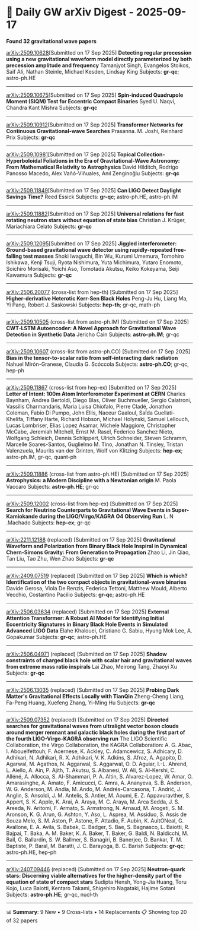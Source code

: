 # 📡 Daily GW arXiv Digest - 2025-09-17
**Found 32 gravitational wave papers**

[arXiv:2509.10628](https://arxiv.org/abs/2509.10628)[Submitted on 17 Sep 2025]
**Detecting regular precession using a new gravitational waveform model directly parameterized by both precession amplitude and frequency**
Tamanjyot Singh, Evangelos Stoikos, Saif Ali, Nathan Steinle, Michael Kesden, Lindsay King
Subjects: **gr-qc**; astro-ph.HE

---

[arXiv:2509.10675](https://arxiv.org/abs/2509.10675)[Submitted on 17 Sep 2025]
**Spin-induced Quadrupole Moment (SIQM) Test for Eccentric Compact Binaries**
Syed U. Naqvi, Chandra Kant Mishra
Subjects: **gr-qc**

---

[arXiv:2509.10912](https://arxiv.org/abs/2509.10912)[Submitted on 17 Sep 2025]
**Transformer Networks for Continuous Gravitational-wave Searches**
Prasanna. M. Joshi, Reinhard Prix
Subjects: **gr-qc**

---

[arXiv:2509.10981](https://arxiv.org/abs/2509.10981)[Submitted on 17 Sep 2025]
**Topical Collection-Hyperboloidal Foliations in the Era of Gravitational-Wave Astronomy: From Mathematical Relativity to Astrophysics**
David Hilditch, Rodrigo Panosso Macedo, Alex Vañó-Viñuales, Anıl Zenginoğlu
Subjects: **gr-qc**

---

[arXiv:2509.11849](https://arxiv.org/abs/2509.11849)[Submitted on 17 Sep 2025]
**Can LIGO Detect Daylight Savings Time?**
Reed Essick
Subjects: **gr-qc**; astro-ph.HE, astro-ph.IM

---

[arXiv:2509.11882](https://arxiv.org/abs/2509.11882)[Submitted on 17 Sep 2025]
**Universal relations for fast rotating neutron stars without equation of state bias**
Christian J. Krüger, Mariachiara Celato
Subjects: **gr-qc**

---

[arXiv:2509.12095](https://arxiv.org/abs/2509.12095)[Submitted on 17 Sep 2025]
**Jiggled interferometer: Ground-based gravitational wave detector using rapidly-repeated free-falling test masses**
Shoki Iwaguchi, Bin Wu, Kurumi Umemura, Tomohiro Ishikawa, Kenji Tsuji, Ryota Nishimura, Yuta Michimura, Yutaro Enomoto, Soichiro Morisaki, Yoichi Aso, Tomotada Akutsu, Keiko Kokeyama, Seiji Kawamura
Subjects: **gr-qc**

---

[arXiv:2506.20077](https://arxiv.org/abs/2506.20077) (cross-list from hep-th) [Submitted on 17 Sep 2025]
**Higher-derivative Heterotic Kerr-Sen Black Holes**
Peng-Ju Hu, Liang Ma, Yi Pang, Robert J. Saskowski
Subjects: **hep-th**; gr-qc, math-ph

---

[arXiv:2509.10505](https://arxiv.org/abs/2509.10505) (cross-list from astro-ph.IM) [Submitted on 17 Sep 2025]
**CWT-LSTM Autoencoder: A Novel Approach for Gravitational Wave Detection in Synthetic Data**
Jericho Cain
Subjects: **astro-ph.IM**; gr-qc

---

[arXiv:2509.10607](https://arxiv.org/abs/2509.10607) (cross-list from astro-ph.CO) [Submitted on 17 Sep 2025]
**Bias in the tensor-to-scalar ratio from self-interacting dark radiation**
Nahuel Mirón-Granese, Claudia G. Scóccola
Subjects: **astro-ph.CO**; gr-qc, hep-ph

---

[arXiv:2509.11867](https://arxiv.org/abs/2509.11867) (cross-list from hep-ex) [Submitted on 17 Sep 2025]
**Letter of Intent: 100m Atom Interferometer Experiment at CERN**
Charles Baynham, Andrea Bertoldi, Diego Blas, Oliver Buchmueller, Sergio Calatroni, Vassilis Charmandaris, Maria Luisa Chiofalo, Pierre Cladé, Jonathon Coleman, Fabio Di Pumpo, John Ellis, Naceur Gaaloul, Saïda Guellati-Khelifa, Tiffany Harte, Richard Hobson, Michael Holynski, Samuel Lellouch, Lucas Lombriser, Elias Lopez Asamar, Michele Maggiore, Christopher McCabe, Jeremiah Mitchell, Ernst M. Rasel, Federico Sanchez Nieto, Wolfgang Schleich, Dennis Schlippert, Ulrich Schneider, Steven Schramm, Marcelle Soares-Santos, Guglielmo M. Tino, Jonathan N. Tinsley, Tristan Valenzuela, Maurits van der Grinten, Wolf von Klitzing
Subjects: **hep-ex**; astro-ph.IM, gr-qc, quant-ph

---

[arXiv:2509.11886](https://arxiv.org/abs/2509.11886) (cross-list from astro-ph.HE) [Submitted on 17 Sep 2025]
**Astrophysics: a Modern Discipline with a Newtonian origin**
M. Paola Vaccaro
Subjects: **astro-ph.HE**; gr-qc

---

[arXiv:2509.12002](https://arxiv.org/abs/2509.12002) (cross-list from hep-ex) [Submitted on 17 Sep 2025]
**Search for Neutrino Counterparts to Gravitational Wave Events in Super-Kamiokande during the LIGO/Virgo/KAGRA O4 Observing Run**
L. N .Machado
Subjects: **hep-ex**; gr-qc

---

[arXiv:2211.12188](https://arxiv.org/abs/2211.12188) (replaced) [Submitted on 17 Sep 2025]
**Gravitational Waveform and Polarization from Binary Black Hole Inspiral in Dynamical Chern-Simons Gravity: From Generation to Propagation**
Zhao Li, Jin Qiao, Tan Liu, Tao Zhu, Wen Zhao
Subjects: **gr-qc**

---

[arXiv:2409.07519](https://arxiv.org/abs/2409.07519) (replaced) [Submitted on 17 Sep 2025]
**Which is which? Identification of the two compact objects in gravitational-wave binaries**
Davide Gerosa, Viola De Renzis, Federica Tettoni, Matthew Mould, Alberto Vecchio, Costantino Pacilio
Subjects: **gr-qc**; astro-ph.HE

---

[arXiv:2506.03634](https://arxiv.org/abs/2506.03634) (replaced) [Submitted on 17 Sep 2025]
**External Attention Transformer: A Robust AI Model for Identifying Initial Eccentricity Signatures in Binary Black Hole Events in Simulated Advanced LIGO Data**
Elahe Khalouei, Cristiano G. Sabiu, Hyung Mok Lee, A. Gopakumar
Subjects: **gr-qc**; astro-ph.HE

---

[arXiv:2506.04971](https://arxiv.org/abs/2506.04971) (replaced) [Submitted on 17 Sep 2025]
**Shadow constraints of charged black hole with scalar hair and gravitational waves from extreme mass ratio inspirals**
Lai Zhao, Meirong Tang, Zhaoyi Xu
Subjects: **gr-qc**

---

[arXiv:2506.13035](https://arxiv.org/abs/2506.13035) (replaced) [Submitted on 17 Sep 2025]
**Probing Dark Matter's Gravitational Effects Locally with TianQin**
Zheng-Cheng Liang, Fa-Peng Huang, Xuefeng Zhang, Yi-Ming Hu
Subjects: **gr-qc**

---

[arXiv:2509.07352](https://arxiv.org/abs/2509.07352) (replaced) [Submitted on 17 Sep 2025]
**Directed searches for gravitational waves from ultralight vector boson clouds around merger remnant and galactic black holes during the first part of the fourth LIGO-Virgo-KAGRA observing run**
The LIGO Scientific Collaboration, the Virgo Collaboration, the KAGRA Collaboration: A. G. Abac, I. Abouelfettouh, F. Acernese, K. Ackley, C. Adamcewicz, S. Adhicary, D. Adhikari, N. Adhikari, R. X. Adhikari, V. K. Adkins, S. Afroz, A. Agapito, D. Agarwal, M. Agathos, N. Aggarwal, S. Aggarwal, O. D. Aguiar, I.-L. Ahrend, L. Aiello, A. Ain, P. Ajith, T. Akutsu, S. Albanesi, W. Ali, S. Al-Kershi, C. Alléné, A. Allocca, S. Al-Shammari, P. A. Altin, S. Alvarez-Lopez, W. Amar, O. Amarasinghe, A. Amato, F. Amicucci, C. Amra, A. Ananyeva, S. B. Anderson, W. G. Anderson, M. Andia, M. Ando, M. Andrés-Carcasona, T. Andrić, J. Anglin, S. Ansoldi, J. M. Antelis, S. Antier, M. Aoumi, E. Z. Appavuravther, S. Appert, S. K. Apple, K. Arai, A. Araya, M. C. Araya, M. Arca Sedda, J. S. Areeda, N. Aritomi, F. Armato, S. Armstrong, N. Arnaud, M. Arogeti, S. M. Aronson, K. G. Arun, G. Ashton, Y. Aso, L. Asprea, M. Assiduo, S. Assis de Souza Melo, S. M. Aston, P. Astone, F. Attadio, F. Aubin, K. AultONeal, G. Avallone, E. A. Avila, S. Babak, C. Badger, S. Bae, S. Bagnasco, L. Baiotti, R. Bajpai, T. Baka, A. M. Baker, K. A. Baker, T. Baker, G. Baldi, N. Baldicchi, M. Ball, G. Ballardin, S. W. Ballmer, S. Banagiri, B. Banerjee, D. Bankar, T. M. Baptiste, P. Baral, M. Baratti, J. C. Barayoga, B. C. Barish
Subjects: **gr-qc**; astro-ph.HE, hep-ph

---

[arXiv:2407.09446](https://arxiv.org/abs/2407.09446) (replaced) [Submitted on 17 Sep 2025]
**Neutron-quark stars: Discerning viable alternatives for the higher-density part of the equation of state of compact stars**
Sudipta Hensh, Yong-Jia Huang, Toru Kojo, Luca Baiotti, Kentaro Takami, Shigehiro Nagataki, Hajime Sotani
Subjects: **astro-ph.HE**; gr-qc, nucl-th

---

📊 **Summary**: 9 New • 9 Cross-lists • 14 Replacements
📋 Showing top 20 of 32 papers
